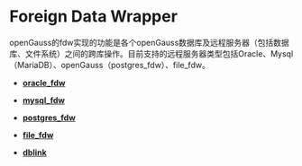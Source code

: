 # Foreign Data Wrapper<a name="ZH-CN_TOPIC_0245374862"></a>
openGauss的fdw实现的功能是各个openGauss数据库及远程服务器（包括数据库、文件系统）之间的跨库操作。目前支持的远程服务器类型包括Oracle、Mysql（MariaDB）、openGauss（postgres_fdw）、file_fdw。

-   **[oracle_fdw](用于Oracle的外部数据包装器.md)**  

-   **[mysql_fdw](mysql_fdw.md)**  

-   **[postgres_fdw](postgres_fdw.md)**  

-   **[file_fdw](file_fdw.md)** 

-   **[dblink](dblink.md)**



